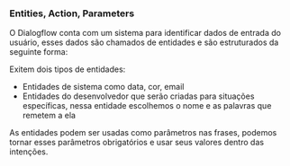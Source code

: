 ### Entities, Action, Parameters
O Dialogflow conta com um sistema para identificar dados de entrada do usuário, esses dados são chamados de entidades e são estruturados da seguinte forma:



Exitem dois tipos de entidades:
 - Entidades de sistema como data, cor, email
 - Entidades do desenvolvedor que serão criadas para situações específicas, nessa entidade escolhemos o nome e as palavras que remetem a ela
    
As entidades podem ser usadas como parâmetros nas frases, podemos tornar esses parâmetros obrigatórios e usar seus valores dentro das intenções.